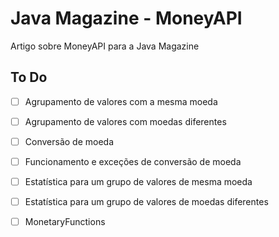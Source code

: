 # Java Magazine - MoneyAPI
Artigo sobre MoneyAPI para a Java Magazine

## To Do ##

- [ ] Agrupamento de valores com a mesma moeda
- [ ] Agrupamento de valores com moedas diferentes
- [ ] Conversão de moeda
- [ ] Funcionamento e exceções de conversão de moeda
- [ ] Estatística para um grupo de valores de mesma moeda
- [ ] Estatística para um grupo de valores de moedas diferentes
- [ ] MonetaryFunctions

